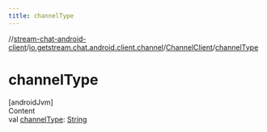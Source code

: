 ```yaml
---
title: channelType
---
```

//[stream-chat-android-client](../../../index.md)/[io.getstream.chat.android.client.channel](../index.md)/[ChannelClient](index.md)/[channelType](channelType.md)



# channelType  
[androidJvm]  
Content  
val [channelType](channelType.md): [String](https://kotlinlang.org/api/latest/jvm/stdlib/kotlin/-string/index.html)  




